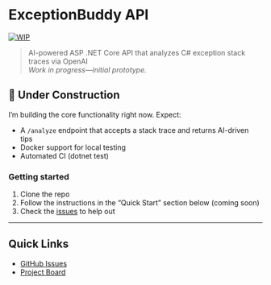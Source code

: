 # ExceptionBuddy API

[![WIP](https://img.shields.io/badge/status-WIP-yellow.svg)](#)

> AI-powered ASP .NET Core API that analyzes C# exception stack traces via OpenAI  
> _Work in progress—initial prototype._

## 🚧 Under Construction

I’m building the core functionality right now. Expect:

- A `/analyze` endpoint that accepts a stack trace and returns AI-driven tips  
- Docker support for local testing  
- Automated CI (dotnet test)  

### Getting started

1. Clone the repo  
2. Follow the instructions in the “Quick Start” section below (coming soon)  
3. Check the [issues](https://github.com/jverco/exception-buddy-api/issues) to help out  

---

## Quick Links

- [GitHub Issues](https://github.com/jverco/exception-buddy-api/issues)  
- [Project Board](https://github.com/jverco/exception-buddy-api/projects) 
